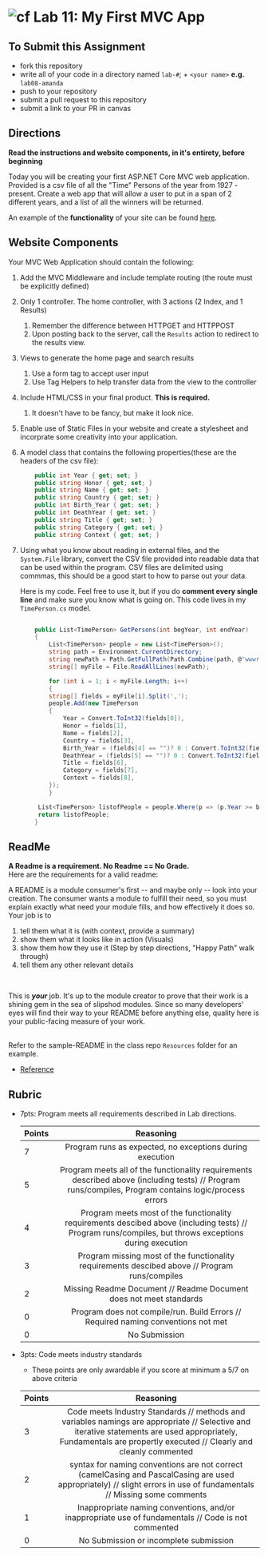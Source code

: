 ![cf](http://i.imgur.com/7v5ASc8.png) Lab 11: My First MVC App
=====================================

## To Submit this Assignment
- fork this repository
- write all of your code in a directory named `lab-#`; + `<your name>` **e.g.** `lab08-amanda`
- push to your repository
- submit a pull request to this repository
- submit a link to your PR in canvas


## Directions

**Read the instructions and website components, in it's entirety, before beginning** <br />

Today you will be creating your first ASP.NET Core MVC web application. Provided is a csv file of all the "Time" Persons of the year from 1927 - present. 
Create a web app that will allow a user to put in a span of 2 different years, and a list of all the winners will be returned. 

An example of the **functionality** of your site can be found [here](https://lab11.azurewebsites.net/).

## Website Components
Your MVC Web Application should contain the following:

1. Add the MVC Middleware and include template routing (the route must be explicitly defined)
1. Only 1 controller. The home controller, with 3 actions (2 Index, and 1 Results)
	1. Remember the difference between HTTPGET and HTTPPOST
	1. Upon posting back to the server, call the `Results` action to redirect to the results view. 
1. Views to generate the home page and search results
	1. Use a form tag to accept user input
	1. Use Tag Helpers to help transfer data from the view to the controller
1. Include HTML/CSS in your final product. **This is required.** 
	1. It doesn't have to be fancy, but make it look nice.
1. Enable use of Static Files in your website and create a stylesheet and incorprate some creativity into your application. 
1. A model class that contains the following properties(these are the headers of the csv file):

	```csharp
	 	public int Year { get; set; }
		public string Honor { get; set; }
		public string Name { get; set; }
		public string Country { get; set; }
		public int Birth_Year { get; set; }
		public int DeathYear { get; set; }
		public string Title { get; set; }
		public string Category { get; set; }
		public string Context { get; set; }
	```
1. Using what you know about reading in external files, and the `System.File` library, convert the CSV file provided into readable data that can be used within the program. CSV files are delimited using commmas, this should be a good start to how to parse out your data. <br />

	Here is my code. Feel free to use it, but if you do **comment every single line** and make sure you know what is going on. 
	This code lives in my `TimePerson.cs` model. 

	```csharp

		public List<TimePerson> GetPersons(int begYear, int endYear)
		{
		    List<TimePerson> people = new List<TimePerson>();
		    string path = Environment.CurrentDirectory;
		    string newPath = Path.GetFullPath(Path.Combine(path, @"wwwroot\personOfTheYear.csv"));
		    string[] myFile = File.ReadAllLines(newPath);

		    for (int i = 1; i < myFile.Length; i++)
		    {
			string[] fields = myFile[i].Split(',');
			people.Add(new TimePerson
			{
			    Year = Convert.ToInt32(fields[0]),
			    Honor = fields[1],
			    Name = fields[2],
			    Country = fields[3],
			    Birth_Year = (fields[4] == "")? 0 : Convert.ToInt32(fields[4]),
			    DeathYear = (fields[5] == "")? 0 : Convert.ToInt32(fields[5]),
			    Title = fields[6],
			    Category = fields[7],
			    Context = fields[8],
			});
		    }

		 List<TimePerson> listofPeople = people.Where(p => (p.Year >= begYear) && (p.Year <= endYear)).ToList();
		 return listofPeople;
		}
	```

## ReadMe

**A Readme is a requirement. No Readme == No Grade.** <br /> 
Here are the requirements for a valid readme: <br />

A README is a module consumer's first -- and maybe only -- look into your creation. The consumer wants a module to fulfill their need, so you must explain exactly what need your module fills, and how effectively it does so.
<br />
Your job is to

1. tell them what it is (with context, provide a summary)
2. show them what it looks like in action (Visuals)
3. show them how they use it (Step by step directions, "Happy Path" walk through)
4. tell them any other relevant details
<br />

This is ***your*** job. It's up to the module creator to prove that their work is a shining gem in the sea of slipshod modules. Since so many developers' eyes will find their way to your README before anything else, quality here is your public-facing measure of your work.

<br /> Refer to the sample-README in the class repo `Resources` folder for an example. 
- [Reference](https://github.com/noffle/art-of-readme)

## Rubric
- 7pts: Program meets all requirements described in Lab directions.

	Points  | Reasoning | 
	 ------------ | :-----------: | 
	7       | Program runs as expected, no exceptions during execution |
	5       | Program meets all of the  functionality requirements described above (including tests) // Program runs/compiles, Program contains logic/process errors|
	4       | Program meets most of the functionality requirements descibed above (including tests)  // Program runs/compiles, but throws exceptions during execution |
	3       | Program missing most of the functionality requirements descibed above // Program runs/compiles |
	2       | Missing Readme Document // Readme Document does not meet standards |
	0       | Program does not compile/run. Build Errors // Required naming conventions not met |
	0       | No Submission |

- 3pts: Code meets industry standards
	- These points are only awardable if you score at minimum a 5/7 on above criteria

	Points  | Reasoning | 
	 ------------ | :-----------: | 
	3       | Code meets Industry Standards // methods and variables namings are appropriate // Selective and iterative statements are used appropriately, Fundamentals are propertly executed // Clearly and cleanly commented |
	2       | syntax for naming conventions are not correct (camelCasing and PascalCasing are used appropriately) // slight errors in use of fundamentals // Missing some comments |
	1       | Inappropriate naming conventions, and/or inappropriate use of fundamentals // Code is not commented  |
	0       | No Submission or incomplete submission |



